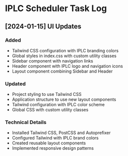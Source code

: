 # IPLC Scheduler Task Log

## [2024-01-15] UI Updates

### Added
- Tailwind CSS configuration with IPLC branding colors
- Global styles in index.css with custom utility classes
- Sidebar component with navigation links
- Header component with IPLC logo and navigation icons
- Layout component combining Sidebar and Header

### Updated
- Project styling to use Tailwind CSS
- Application structure to use new layout components
- Tailwind configuration with IPLC color scheme
- Global CSS with custom utility classes

### Technical Details
- Installed Tailwind CSS, PostCSS and Autoprefixer
- Configured Tailwind with IPLC brand colors
- Created reusable layout components
- Implemented responsive design patterns
